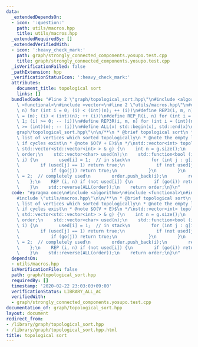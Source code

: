 ```yaml
---
data:
  _extendedDependsOn:
  - icon: ':question:'
    path: utils/macros.hpp
    title: utils/macros.hpp
  _extendedRequiredBy: []
  _extendedVerifiedWith:
  - icon: ':heavy_check_mark:'
    path: graph/strongly_connected_components.yosupo.test.cpp
    title: graph/strongly_connected_components.yosupo.test.cpp
  _isVerificationFailed: false
  _pathExtension: hpp
  _verificationStatusIcon: ':heavy_check_mark:'
  attributes:
    document_title: topological sort
    links: []
  bundledCode: "#line 2 \"graph/topological_sort.hpp\"\n#include <algorithm>\n#include\
    \ <functional>\n#include <vector>\n#line 2 \"utils/macros.hpp\"\n#define REP(i,\
    \ n) for (int i = 0; (i) < (int)(n); ++ (i))\n#define REP3(i, m, n) for (int i\
    \ = (m); (i) < (int)(n); ++ (i))\n#define REP_R(i, n) for (int i = (int)(n) -\
    \ 1; (i) >= 0; -- (i))\n#define REP3R(i, m, n) for (int i = (int)(n) - 1; (i)\
    \ >= (int)(m); -- (i))\n#define ALL(x) std::begin(x), std::end(x)\n#line 6 \"\
    graph/topological_sort.hpp\"\n\n/**\n * @brief topological sort\n * @return a\
    \ list of vertices which sorted topologically\n * @note the empty list is returned\
    \ if cycles exist\n * @note $O(V + E)$\n */\nstd::vector<int> topological_sort(const\
    \ std::vector<std::vector<int> > & g) {\n    int n = g.size();\n    std::vector<int>\
    \ order;\n    std::vector<char> used(n);\n    std::function<bool (int)> go = [&](int\
    \ i) {\n        used[i] = 1;  // in stack\n        for (int j : g[i]) {\n    \
    \        if (used[j] == 1) return true;\n            if (not used[j]) {\n    \
    \            if (go(j)) return true;\n            }\n        }\n        used[i]\
    \ = 2;  // completely used\n        order.push_back(i);\n        return false;\n\
    \    };\n    REP (i, n) if (not used[i]) {\n        if (go(i)) return std::vector<int>();\n\
    \    }\n    std::reverse(ALL(order));\n    return order;\n}\n"
  code: "#pragma once\n#include <algorithm>\n#include <functional>\n#include <vector>\n\
    #include \"utils/macros.hpp\"\n\n/**\n * @brief topological sort\n * @return a\
    \ list of vertices which sorted topologically\n * @note the empty list is returned\
    \ if cycles exist\n * @note $O(V + E)$\n */\nstd::vector<int> topological_sort(const\
    \ std::vector<std::vector<int> > & g) {\n    int n = g.size();\n    std::vector<int>\
    \ order;\n    std::vector<char> used(n);\n    std::function<bool (int)> go = [&](int\
    \ i) {\n        used[i] = 1;  // in stack\n        for (int j : g[i]) {\n    \
    \        if (used[j] == 1) return true;\n            if (not used[j]) {\n    \
    \            if (go(j)) return true;\n            }\n        }\n        used[i]\
    \ = 2;  // completely used\n        order.push_back(i);\n        return false;\n\
    \    };\n    REP (i, n) if (not used[i]) {\n        if (go(i)) return std::vector<int>();\n\
    \    }\n    std::reverse(ALL(order));\n    return order;\n}\n"
  dependsOn:
  - utils/macros.hpp
  isVerificationFile: false
  path: graph/topological_sort.hpp
  requiredBy: []
  timestamp: '2020-02-22 23:03:03+09:00'
  verificationStatus: LIBRARY_ALL_AC
  verifiedWith:
  - graph/strongly_connected_components.yosupo.test.cpp
documentation_of: graph/topological_sort.hpp
layout: document
redirect_from:
- /library/graph/topological_sort.hpp
- /library/graph/topological_sort.hpp.html
title: topological sort
---
```

